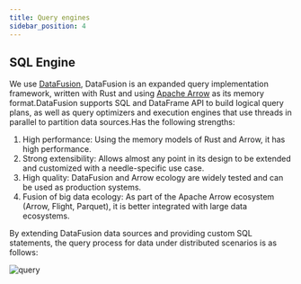 ```yaml
---
title: Query engines
sidebar_position: 4
---
```


## SQL Engine

We use [DataFusion](https://arrow.apache.org/datafusion/), DataFusion is an expanded query implementation framework, written with Rust and using [Apache Arrow](https://arrow.apache.org/) as its memory format.DataFusion supports SQL and DataFrame API to build logical query plans, as well as query optimizers and execution engines that use threads in parallel to partition data sources.Has the following strengths:

1. High performance: Using the memory models of Rust and Arrow, it has high performance.
2. Strong extensibility: Allows almost any point in its design to be extended and customized with a needle-specific use case.
3. High quality: DataFusion and Arrow ecology are widely tested and can be used as production systems.
4. Fusion of big data ecology: As part of the Apache Arrow ecosystem (Arrow, Flight, Parquet), it is better integrated with large data ecosystems.

By extending DataFusion data sources and providing custom SQL statements, the query process for data under distributed scenarios is as follows:

![query](/img/query_data_path.jpg)
